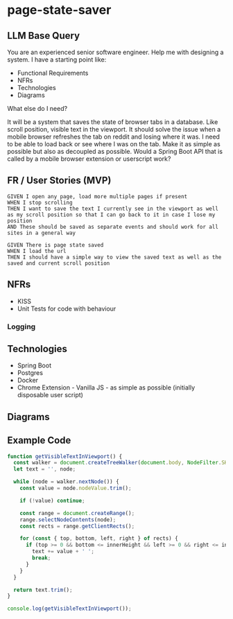 # page-state-saver

## LLM Base Query

You are an experienced senior software engineer. Help me with designing a system. I have a starting point like:

- Functional Requirements
- NFRs
- Technologies
- Diagrams

What else do I need?

It will be a system that saves the state of browser tabs in a database. Like scroll position, visible text in the viewport. It should solve the issue when a mobile browser refreshes the tab on reddit and losing where it was. I need to be able to load back or see where I was on the tab. Make it as simple as possible but also as decoupled as possible. Would a Spring Boot API that is called by a mobile browser extension or userscript work?

## FR / User Stories (MVP)

```
GIVEN I open any page, load more multiple pages if present
WHEN I stop scrolling
THEN I want to save the text I currently see in the viewport as well as my scroll position so that I can go back to it in case I lose my position
AND These should be saved as separate events and should work for all sites in a general way

GIVEN There is page state saved
WHEN I load the url
THEN I should have a simple way to view the saved text as well as the saved and current scroll position
```

## NFRs
- KISS
- Unit Tests for code with behaviour
### Logging
## Technologies
- Spring Boot
- Postgres
- Docker
- Chrome Extension - Vanilla JS - as simple as possible (initially disposable user script)
## Diagrams


## Example Code

```js
function getVisibleTextInViewport() {
  const walker = document.createTreeWalker(document.body, NodeFilter.SHOW_TEXT);
  let text = '', node;

  while (node = walker.nextNode()) {
    const value = node.nodeValue.trim();

    if (!value) continue;

    const range = document.createRange();
    range.selectNodeContents(node);
    const rects = range.getClientRects();

    for (const { top, bottom, left, right } of rects) {
      if (top >= 0 && bottom <= innerHeight && left >= 0 && right <= innerWidth) {
        text += value + ' ';
        break;
      }
    }
  }

  return text.trim();
}

console.log(getVisibleTextInViewport());
```
